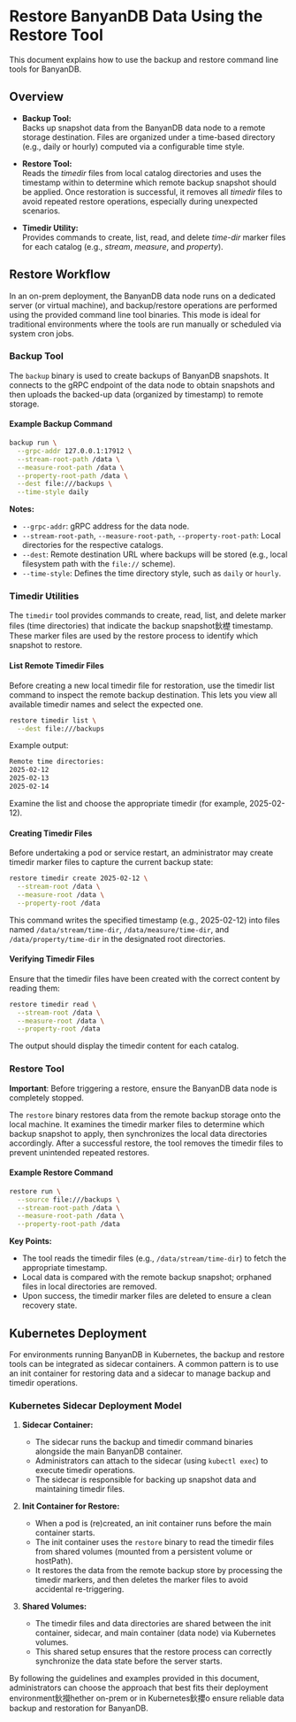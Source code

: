 ﻿# Restore BanyanDB Data Using the Restore Tool

This document explains how to use the backup and restore command line tools for BanyanDB.

## Overview

- **Backup Tool:**  
  Backs up snapshot data from the BanyanDB data node to a remote storage destination. Files are organized under a time-based directory (e.g., daily or hourly) computed via a configurable time style.

- **Restore Tool:**  
  Reads the *timedir* files from local catalog directories and uses the timestamp within to determine which remote backup snapshot should be applied. Once restoration is successful, it removes all *timedir* files to avoid repeated restore operations, especially during unexpected scenarios.

- **Timedir Utility:**  
  Provides commands to create, list, read, and delete *time-dir* marker files for each catalog (e.g., _stream_, _measure_, and _property_).

## Restore Workflow

In an on-prem deployment, the BanyanDB data node runs on a dedicated server (or virtual machine), and backup/restore operations are performed using the provided command line tool binaries. This mode is ideal for traditional environments where the tools are run manually or scheduled via system cron jobs.

### Backup Tool

The `backup` binary is used to create backups of BanyanDB snapshots. It connects to the gRPC endpoint of the data node to obtain snapshots and then uploads the backed-up data (organized by timestamp) to remote storage.

#### Example Backup Command

```sh
backup run \
  --grpc-addr 127.0.0.1:17912 \
  --stream-root-path /data \
  --measure-root-path /data \
  --property-root-path /data \
  --dest file:///backups \
  --time-style daily
```

**Notes:**

- `--grpc-addr`: gRPC address for the data node.
- `--stream-root-path`, `--measure-root-path`, `--property-root-path`: Local directories for the respective catalogs.
- `--dest`: Remote destination URL where backups will be stored (e.g., local filesystem path with the `file://` scheme).
- `--time-style`: Defines the time directory style, such as `daily` or `hourly`.

### Timedir Utilities

The `timedir` tool provides commands to create, read, list, and delete marker files (time directories) that indicate the backup snapshot鈥檚 timestamp. These marker files are used by the restore process to identify which snapshot to restore.

#### List Remote Timedir Files

Before creating a new local timedir file for restoration, use the timedir list command to inspect the remote backup destination. This lets you view all available timedir names and select the expected one.

```sh
restore timedir list \
  --dest file:///backups
```

Example output:

```sh
Remote time directories:
2025-02-12
2025-02-13
2025-02-14
```

Examine the list and choose the appropriate timedir (for example, 2025-02-12).

#### Creating Timedir Files

Before undertaking a pod or service restart, an administrator may create timedir marker files to capture the current backup state:

```sh
restore timedir create 2025-02-12 \
  --stream-root /data \
  --measure-root /data \
  --property-root /data
```

This command writes the specified timestamp (e.g., 2025-02-12) into files named `/data/stream/time-dir`, `/data/measure/time-dir`, and `/data/property/time-dir` in the designated root directories.

#### Verifying Timedir Files

Ensure that the timedir files have been created with the correct content by reading them:

```sh
restore timedir read \
  --stream-root /data \
  --measure-root /data \
  --property-root /data
```

The output should display the timedir content for each catalog.

### Restore Tool

**Important**: Before triggering a restore, ensure the BanyanDB data node is completely stopped.

The `restore` binary restores data from the remote backup storage onto the local machine. It examines the timedir marker files to determine which backup snapshot to apply, then synchronizes the local data directories accordingly. After a successful restore, the tool removes the timedir files to prevent unintended repeated restores.

#### Example Restore Command

```sh
restore run \
  --source file:///backups \
  --stream-root-path /data \
  --measure-root-path /data \
  --property-root-path /data
```

**Key Points:**

- The tool reads the timedir files (e.g., `/data/stream/time-dir`) to fetch the appropriate timestamp.
- Local data is compared with the remote backup snapshot; orphaned files in local directories are removed.
- Upon success, the timedir marker files are deleted to ensure a clean recovery state.

## Kubernetes Deployment

For environments running BanyanDB in Kubernetes, the backup and restore tools can be integrated as sidecar containers. A common pattern is to use an init container for restoring data and a sidecar to manage backup and timedir operations.

### Kubernetes Sidecar Deployment Model

1. **Sidecar Container:**
   - The sidecar runs the backup and timedir command binaries alongside the main BanyanDB container.
   - Administrators can attach to the sidecar (using `kubectl exec`) to execute timedir operations.
   - The sidecar is responsible for backing up snapshot data and maintaining timedir files.

2. **Init Container for Restore:**
   - When a pod is (re)created, an init container runs before the main container starts.
   - The init container uses the `restore` binary to read the timedir files from shared volumes (mounted from a persistent volume or hostPath).
   - It restores the data from the remote backup store by processing the timedir markers, and then deletes the marker files to avoid accidental re-triggering.

3. **Shared Volumes:**
   - The timedir files and data directories are shared between the init container, sidecar, and main container (data node) via Kubernetes volumes.
   - This shared setup ensures that the restore process can correctly synchronize the data state before the server starts.

By following the guidelines and examples provided in this document, administrators can choose the approach that best fits their deployment environment鈥攚hether on-prem or in Kubernetes鈥攖o ensure reliable data backup and restoration for BanyanDB.
